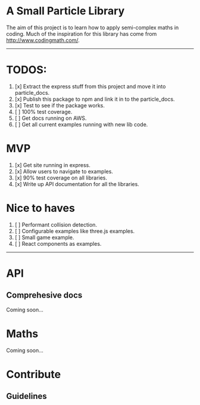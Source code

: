 # A Small Particle Library

The aim of this project is to learn how to apply semi-complex maths in coding.
Much of the inspiration for this library has come from http://www.codingmath.com/.

---

# TODOS:

1. [x] Extract the express stuff from this project and move it into particle_docs.
2. [x] Publish this package to npm and link it in to the particle_docs.
3. [x] Test to see if the package works.
4. [ ] 100% test coverage.
5. [ ] Get docs running on AWS.
6. [ ] Get all current examples running with new lib code.

# MVP 

1. [x] Get site running in express.
2. [x] Allow users to navigate to examples.
3. [x] 90% test coverage on all libraries. 
4. [x] Write up API documentation for all the libraries.

# Nice to haves

1. [ ] Performant collision detection.
2. [ ] Configurable examples like three.js examples.
3. [ ] Small game example.
4. [ ] React components as examples.

---

# API
 
## Comprehesive docs

Coming soon...

# Maths

Coming soon...

# Contribute

## Guidelines



